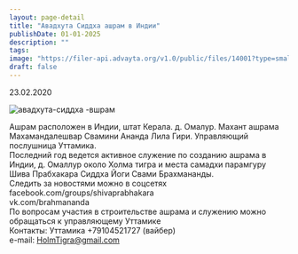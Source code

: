 ```yaml
---
layout: page-detail
title: "Авадхута Сиддха ашрам в Индии"
publishDate: 01-01-2025
description: ""
tags:
image: "https://filer-api.advayta.org/v1.0/public/files/14001?type=small"
draft: false
---
```


23.02.2020 

![авадхута-сиддха -вшрам](https://filer-api.advayta.org/v1.0/public/files/14001?type=medium "авадхута-сиддха -вшрам") 
  
  
Ашрам расположен в Индии, штат Керала. д. Омалур. Махант ашрама Махамандалешвар Свамини Ананда Лила Гири. Управляющий послушница Уттамика.  
 Последний год ведется активное служение по созданию ашрама в Индии, д. Омаллур около Холма тигра и места самадхи парамгуру Шива Прабхакара Сиддха Йоги Свами Брахмананды.  
 Следить за новостями можно в соцсетях  
 facebook.com/groups/shivaprabhakara  
 vk.com/brahmananda  
 По вопросам участия в строительстве ашрама и служению можно обращаться к управляющему Уттамике  
 Контакты: Уттамика +79104521727 (вайбер)  
 e-mail: [HolmTigra@gmail.com](mailto:HolmTigra@gmail.com)   
  
